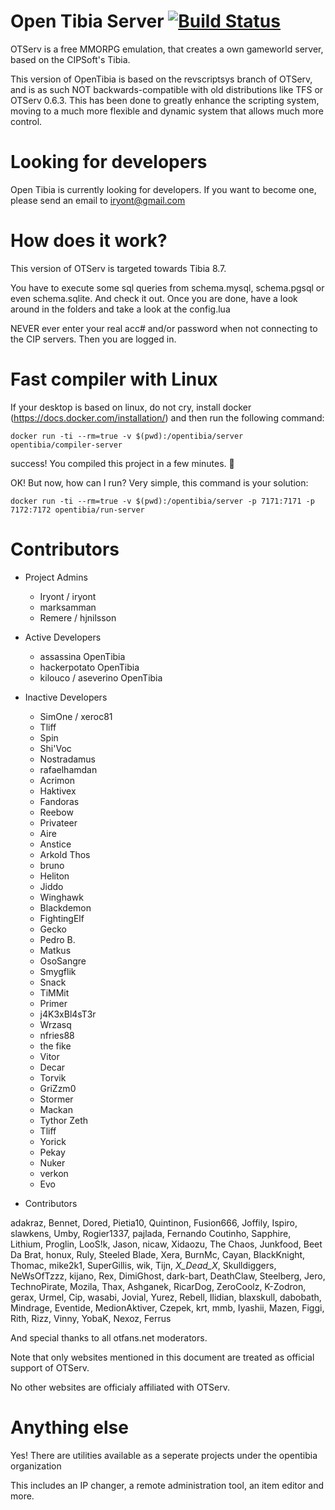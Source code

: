 # Open Tibia Server [![Build Status](https://travis-ci.org/opentibia/server.svg?branch=master)](https://travis-ci.org/opentibia/server)

OTServ is a free MMORPG emulation, that creates a own gameworld server,
based on the CIPSoft's Tibia.

This version of OpenTibia is based on the revscriptsys branch of OTServ,
and is as such NOT backwards-compatible with old distributions like TFS or
OTServ 0.6.3. This has been done to greatly enhance the scripting system,
moving to a much more flexible and dynamic system that allows much more
control.

# Looking for developers

Open Tibia is currently looking for developers. If you want to become one, please send an email to iryont@gmail.com

# How does it work?

This version of OTServ is targeted towards Tibia 8.7.

You have to execute some sql queries from schema.mysql, schema.pgsql or even schema.sqlite.
And check it out. Once you are done, have a look around in the folders
and take a look at the config.lua

NEVER ever enter your real acc# and/or password when not connecting to the CIP servers.
Then you are logged in.

# Fast compiler with Linux

If your desktop is based on linux, do not cry, install docker (https://docs.docker.com/installation/) and then run the following command:
```
docker run -ti --rm=true -v $(pwd):/opentibia/server opentibia/compiler-server
```

success! You compiled this project in a few minutes. :muscle:

OK! But now, how can I run? Very simple, this command is your solution:

```
docker run -ti --rm=true -v $(pwd):/opentibia/server -p 7171:7171 -p 7172:7172 opentibia/run-server
```

# Contributors

- Project Admins

    - Iryont / iryont
    - marksamman
    - Remere / hjnilsson


- Active Developers

    - assassina			OpenTibia
    - hackerpotato		OpenTibia
    - kilouco / aseverino	OpenTibia

- Inactive Developers

    - SimOne / xeroc81
    - Tliff
    - Spin
    - Shi'Voc
    - Nostradamus
    - rafaelhamdan
    - Acrimon
    - Haktivex
    - Fandoras
    - Reebow
    - Privateer
    - Aire
    - Anstice
    - Arkold Thos
    - bruno
    - Heliton
    - Jiddo
    - Winghawk
    - Blackdemon
    - FightingElf
    - Gecko
    - Pedro B.
    - Matkus
    - OsoSangre
    - Smygflik
    - Snack
    - TiMMit
    - Primer
    - j4K3xBl4sT3r
    - Wrzasq
    - nfries88
    - the fike
    - Vitor
    - Decar
    - Torvik
    - GriZzm0
    - Stormer
    - Mackan
    - Tythor Zeth
    - Tliff
    - Yorick
    - Pekay
    - Nuker
    - verkon
    - Evo


- Contributors

adakraz, Bennet, Dored, Pietia10, Quintinon, Fusion666, Joffily, Ispiro, slawkens, Umby, Rogier1337, pajlada,
Fernando Coutinho, Sapphire, Lithium, Proglin, LooS!k, Jason, nicaw, Xidaozu, The Chaos, Junkfood,
Beet Da Brat, honux, Ruly, Steeled Blade, Xera, BurnMc, Cayan, BlackKnight, Thomac, mike2k1, SuperGillis,
wik, Tijn, _X_Dead_X_, Skulldiggers, NeWsOfTzzz, kijano, Rex, DimiGhost, dark-bart, DeathClaw, Steelberg, Jero,
TechnoPirate, Mozila, Thax, Ashganek, RicarDog, ZeroCoolz, K-Zodron, gerax, Urmel, Cip, wasabi, Jovial, Yurez,
Rebell, Ilidian, blaxskull, dabobath, Mindrage, Eventide, MedionAktiver, Czepek, krt, mmb, Iyashii, Mazen, Figgi, 
Rith, Rizz, Vinny, YobaK, Nexoz, Ferrus

And special thanks to all otfans.net moderators.

Note that only websites mentioned in this document are treated as official support of OTServ.

No other websites are officialy affiliated with OTServ.

# Anything else
Yes! There are utilities available as a seperate projects under the opentibia organization

This includes an IP changer, a remote administration tool, an item editor and more.
